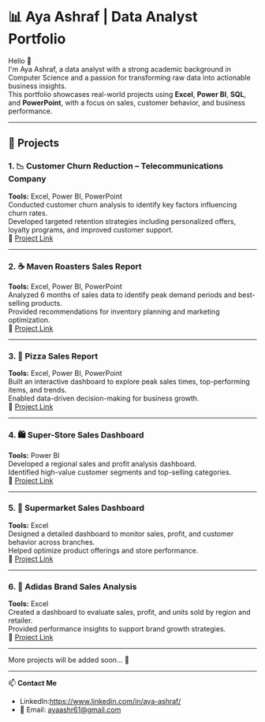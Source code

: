 # 📊 Aya Ashraf | Data Analyst Portfolio

Hello 👋  
I'm Aya Ashraf, a data analyst with a strong academic background in Computer Science and a passion for transforming raw data into actionable business insights.  
This portfolio showcases real-world projects using **Excel**, **Power BI**, **SQL**, and **PowerPoint**, with a focus on sales, customer behavior, and business performance.

---

## 💼 Projects

### 1. 📉 Customer Churn Reduction – Telecommunications Company  
**Tools:** Excel, Power BI, PowerPoint  
Conducted customer churn analysis to identify key factors influencing churn rates.  
Developed targeted retention strategies including personalized offers, loyalty programs, and improved customer support.  
🔗 [Project Link]([https://github.com/ayaashraf/telecom-churn-analysis](https://github.com/AYA-Ashraf-AbdelRahim/telecom-churn-analysis))

---

### 2. ☕ Maven Roasters Sales Report  
**Tools:** Excel, Power BI, PowerPoint  
Analyzed 6 months of sales data to identify peak demand periods and best-selling products.  
Provided recommendations for inventory planning and marketing optimization.  
🔗 [Project Link](https://github.com/ayaashraf/maven-roasters-sales)

---

### 3. 🍕 Pizza Sales Report  
**Tools:** Excel, Power BI, PowerPoint  
Built an interactive dashboard to explore peak sales times, top-performing items, and trends.  
Enabled data-driven decision-making for business growth.  
🔗 [Project Link](https://github.com/ayaashraf/pizza-sales-analysis)

---

### 4. 🛍️ Super-Store Sales Dashboard  
**Tools:** Power BI  
Developed a regional sales and profit analysis dashboard.  
Identified high-value customer segments and top-selling categories.  
🔗 [Project Link](https://github.com/ayaashraf/superstore-dashboard)

---

### 5. 🛒 Supermarket Sales Dashboard  
**Tools:** Excel  
Designed a detailed dashboard to monitor sales, profit, and customer behavior across branches.  
Helped optimize product offerings and store performance.  
🔗 [Project Link](https://github.com/ayaashraf/supermarket-dashboard)

---

### 6. 👟 Adidas Brand Sales Analysis  
**Tools:** Excel  
Created a dashboard to evaluate sales, profit, and units sold by region and retailer.  
Provided performance insights to support brand growth strategies.  
🔗 [Project Link](https://github.com/ayaashraf/adidas-sales)

---

More projects will be added soon... 🚀

---

📫 **Contact Me**  
- LinkedIn:https://www.linkedin.com/in/aya-ashraf/  
- 📧 Email: ayaashr61@gmail.com
